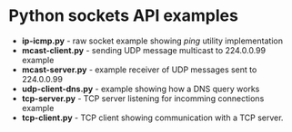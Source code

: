 # Python sockets API examples

* **ip-icmp.py** - raw socket example showing *ping* utility implementation
* **mcast-client.py** - sending UDP message multicast to 224.0.0.99 example
* **mcast-server.py** - example receiver of UDP messages sent to 224.0.0.99
* **udp-client-dns.py** - example showing how a DNS query works
* **tcp-server.py** - TCP server listening for incomming connections example
* **tcp-client.py** - TCP client showing communication with a TCP server.


